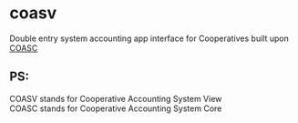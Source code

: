 # coasv
Double entry system accounting app interface for Cooperatives built upon [COASC](https://github.com/suresh466/django-coasc)

## PS:
COASV stands for Cooperative Accounting System View  
COASC stands for Cooperative Accounting System Core
